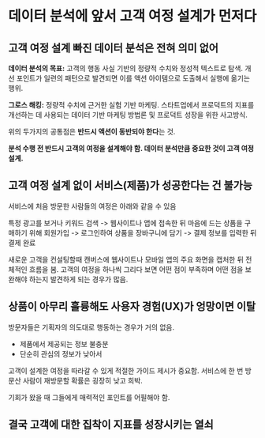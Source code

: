 # 데이터 분석에 앞서 고객 여정 설계가 먼저다

## 고객 여정 설계 빠진 데이터 분석은 전혀 의미 없어

**데이터 분석의 목표:** 고객의 행동 사실 기반의 정량적 수치와 정성적 텍스트로 탐색. 개선 포인트가 일련의 패턴으로 발견되면 이를 액션 아이템으로 도출해서 실행에 옮기는 행위.

**그로스 해킹:** 정량적 수치에 근거한 실험 기반 마케팅. 스타트업에서 프로덕트의 지표를 개선하는 데 사용되는 데이터 기반 마케팅 방법론 및 프로덕트 성장을 위한 사고방식.

위의 두가지의 공통점은 **반드시 액션이 동반되야 한다**는 것.


**분석 수행 전 반드시 고객의 여정을 설계해야 함. 데이터 분석만큼 중요한 것이 고객 여정 설계.** 


## 고객 여정 설계 없이 서비스(제품)가 성공한다는 건 불가능

서비스에 처음 방문한 사람들의 여정은 아래와 같을 수 있음

특정 광고를 보거나 키워드 검색 -> 웹사이트나 앱에 접속한 뒤 마음에 드는 상품을 구매하기 위해 회원가입 -> 로그인하여 상품을 장바구니에 담기 -> 결제 정보를 입력한 뒤 결제 완료

새로운 고객을 컨설팅할때 캔버스에 웹사이트나 모바일 앱의 주요 화면을 캡처한 뒤 전체적인 흐름을 봄. 고객의 여정을 하나씩 그리다 보면 어떤 점이 부족하며 어떤 점을 보완해야 하는지 발견하게 되는 경우가 많음.

## 상품이 아무리 훌륭해도 사용자 경험(UX)가 엉망이면 이탈

방문자들은 기획자의 의도대로 행동하는 경우가 거의 없음.
- 제품에서 제공되는 정보 불충분
- 단순히 관심의 정보가 낮아서

고객이 설계한 여정을 따라갈 수 있게 적절한 가이드 제시가 중요함. 서비스에 한 번 방문산 사람이 재방문할 확률은 굉장히 낮고 희박.

기회가 왔을 때 그들에게 매력적인 포인트를 어필해야 함.

## 결국 **고객에 대한 집착**이 지표를 성장시키는 열쇠
